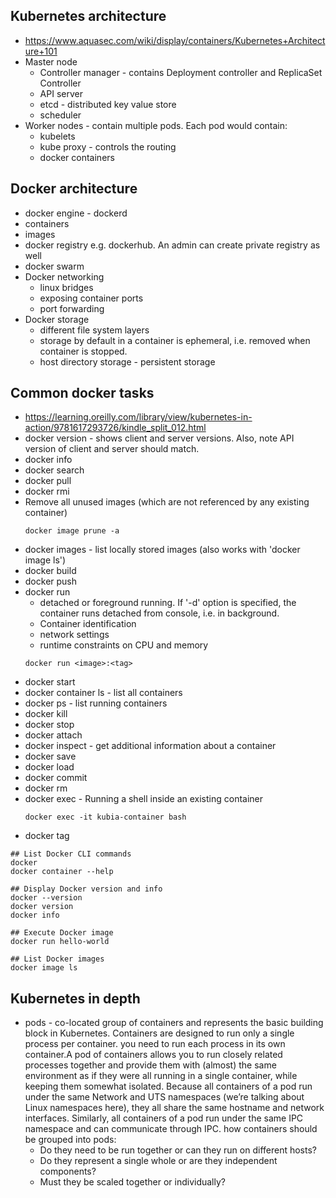 ## Kubernetes architecture
- https://www.aquasec.com/wiki/display/containers/Kubernetes+Architecture+101
- Master node
  - Controller manager - contains Deployment controller and ReplicaSet Controller
  - API server
  - etcd - distributed key value store
  - scheduler
- Worker nodes - contain multiple pods. Each pod would contain:
  - kubelets
  - kube proxy - controls the routing
  - docker containers
## Docker architecture
- docker engine - dockerd
- containers
- images
- docker registry e.g. dockerhub. An admin can create private registry as well
- docker swarm
- Docker networking
  - linux bridges
  - exposing container ports
  - port forwarding
- Docker storage
  - different file system layers
  - storage by default in a container is ephemeral, i.e. removed when container is stopped.
  - host directory storage - persistent storage
  
## Common docker tasks
- https://learning.oreilly.com/library/view/kubernetes-in-action/9781617293726/kindle_split_012.html
- docker version - shows client and server versions. Also, note API version of client and server should match. 
- docker info
- docker search <word>
- docker pull <name of the image>
- docker rmi <name of the image>
- Remove all unused images (which are not referenced by any existing container)
  ```
  docker image prune -a
  ```
- docker images - list locally stored images (also works with 'docker image ls')
- docker build
- docker push
- docker run
  - detached or foreground running. If '-d' option is specified, the container runs detached from console, i.e. in background.
  - Container identification
  - network settings
  - runtime constraints on CPU and memory
  ```
  docker run <image>:<tag>
  ```
- docker start <container name>
- docker container ls - list all containers
- docker ps - list running containers
- docker kill
- docker stop
- docker attach <container name>
- docker inspect - get additional information about a container
- docker save
- docker load
- docker commit
- docker rm
- docker exec - Running a shell inside an existing container
  ```
  docker exec -it kubia-container bash
  ```
- docker tag
  
```
## List Docker CLI commands
docker
docker container --help

## Display Docker version and info
docker --version
docker version
docker info

## Execute Docker image
docker run hello-world

## List Docker images
docker image ls

```

## Kubernetes in depth
- pods - co-located group of containers and represents the basic building block in Kubernetes. Containers are designed to run only a single process per container. you need to run each process in its own container.A pod of containers allows you to run closely related processes together and provide them with (almost) the same environment as if they were all running in a single container, while keeping them somewhat isolated. Because all containers of a pod run under the same Network and UTS namespaces (we’re talking about Linux namespaces here), they all share the same hostname and network interfaces. Similarly, all containers of a pod run under the same IPC namespace and can communicate through IPC. how containers should be grouped into pods:
  - Do they need to be run together or can they run on different hosts?
  - Do they represent a single whole or are they independent components?
  - Must they be scaled together or individually?

